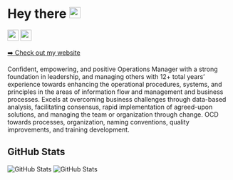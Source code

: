 <h1>Hey there <img src="https://media.giphy.com/media/hvRJCLFzcasrR4ia7z/giphy.gif" width="25px"></h1>
<p><a href="https://www.linkedin.com/in/rogatnevnikita/"><img src="https://img.shields.io/badge/linkedin-%230077B5.svg?&style=for-the-badge&logo=linkedin&logoColor=white" height=25></a> <a href="https://www.instagram.com/mokkapps/"><img src="https://img.shields.io/badge/instagram-%23E4405F.svg?&style=for-the-badge&logo=instagram&logoColor=white" height=25></a>
<p><a href="https://rogatnev.ru">➡️ Check out my website</a></p>
<p>Confident, empowering, and positive Operations Manager with a strong foundation in leadership, and managing others with 12+ total years’ experience towards enhancing the operational procedures, systems, and principles in the areas of information flow and management and business processes. Excels at overcoming business challenges through data-based analysis, facilitating consensus, rapid implementation of agreed-upon solutions, and managing the team or organization through change. OCD towards processes, organization, naming conventions, quality improvements, and training development.</p>
<h2>GitHub Stats</h2>
<p><img src="https://github-readme-stats.vercel.app/api?username=rogatnev-nikita&amp;show_icons=true" alt="GitHub Stats">
  <img src="https://github-readme-stats.vercel.app/api/top-langs/?username=rogatnev-nikita&layout=compact" alt="GitHub Stats">
</p>
